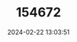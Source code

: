 ---
title: "154672"
category: "Bathycongrus retrotinctus"
draft: false
date: 2024-02-22 13:03:51
languages:
  Japanese: ["Tsumaguro-anago"]
  Undetermined: ["Úhořovec pacifický", "Úhořovec randallův"]
  English: ["Blackedge Conger"]
---